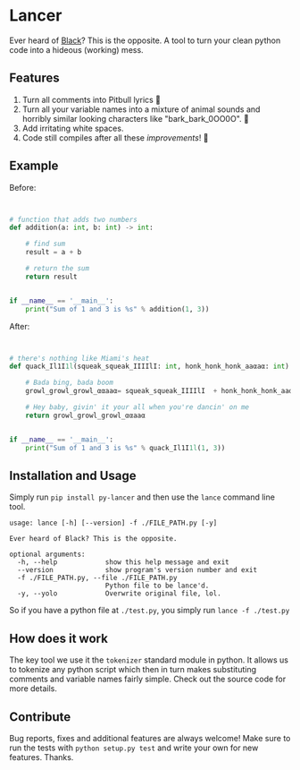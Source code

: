 # Lancer
Ever heard of [Black](https://github.com/psf/black)? This is the opposite.
A tool to turn your clean python code into a hideous (working) mess.

## Features
1. Turn all comments into Pitbull lyrics 💃
2. Turn all your variable names into a mixture of animal sounds and horribly similar looking characters like "bark_bark_0OO0O". 🐶
3. Add irritating white spaces. 
4. Code still compiles after all these _improvements_! 👷


## Example
Before:
```python


# function that adds two numbers
def addition(a: int, b: int) -> int:

    # find sum
    result = a + b

    # return the sum
    return result


if __name__ == '__main__':
    print("Sum of 1 and 3 is %s" % addition(1, 3))

```

After:
```python


# there's nothing like Miami's heat
def quack_Il1Ι1l(squeak_squeak_IIΙΙlI: int, honk_honk_honk_aaαaα: int) -> int:

    # Bada bing, bada boom
    growl_growl_growl_ααaaα= squeak_squeak_IIΙΙlI  + honk_honk_honk_aaαaα

    # Hey baby, givin' it your all when you're dancin' on me
    return growl_growl_growl_ααaaα


if __name__ == '__main__':
    print("Sum of 1 and 3 is %s" % quack_Il1Ι1l(1, 3))

```

## Installation and Usage
Simply run `pip install py-lancer` and then use the `lance` command line tool.

```
usage: lance [-h] [--version] -f ./FILE_PATH.py [-y]

Ever heard of Black? This is the opposite.

optional arguments:
  -h, --help            show this help message and exit
  --version             show program's version number and exit
  -f ./FILE_PATH.py, --file ./FILE_PATH.py
                        Python file to be lance'd.
  -y, --yolo            Overwrite original file, lol.
```

So if you have a python file at `./test.py`, you simply run `lance -f ./test.py`

## How does it work
The key tool we use it the `tokenizer` standard module in python. It allows us to tokenize any python script which then in turn makes substituting comments and variable names fairly simple.
Check out the source code for more details. 

## Contribute
Bug reports, fixes and additional features are always welcome! Make sure to run the tests with `python setup.py test` and write your own for new features. Thanks.
